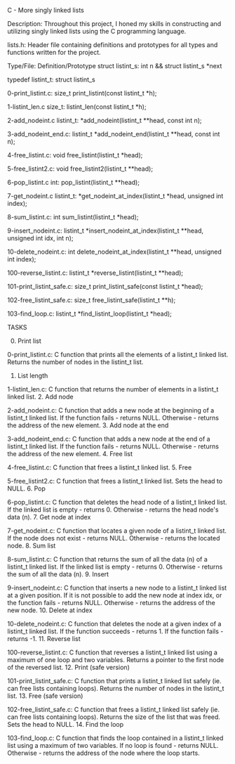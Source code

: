 C - More singly linked lists 

Description: Throughout this project, I honed my skills in constructing and utilizing singly linked lists using the C programming language.

lists.h: Header file containing definitions and prototypes for all types and functions written for the project.

Type/File: Definition/Prototype	
struct listint_s: int n && struct listint_s *next

typedef listint_t:	struct listint_s

0-print_listint.c:	size_t print_listint(const listint_t *h);

1-listint_len.c	size_t:		 listint_len(const listint_t *h);

2-add_nodeint.c	listint_t:	 *add_nodeint(listint_t **head, const int n);

3-add_nodeint_end.c:	listint_t *add_nodeint_end(listint_t **head, const int n);

4-free_listint.c:	void free_listint(listint_t *head);

5-free_listint2.c:	void free_listint2(listint_t **head);

6-pop_listint.c	int:	 pop_listint(listint_t **head);

7-get_nodeint.c	listint_t:	 *get_nodeint_at_index(listint_t *head, unsigned int index);

8-sum_listint.c:	int sum_listint(listint_t *head);

9-insert_nodeint.c:	listint_t *insert_nodeint_at_index(listint_t **head, unsigned int idx, int n);

10-delete_nodeint.c:	int delete_nodeint_at_index(listint_t **head, unsigned int index);

100-reverse_listint.c:	listint_t *reverse_listint(listint_t **head);

101-print_listint_safe.c:	size_t print_listint_safe(const listint_t *head);

102-free_listint_safe.c:	size_t free_listint_safe(listint_t **h);

103-find_loop.c:	listint_t *find_listint_loop(listint_t *head);

TASKS

0. Print list

0-print_listint.c: C function that prints all the elements of a listint_t linked list.
Returns the number of nodes in the listint_t list.
1. List length

1-listint_len.c: C function that returns the number of elements in a listint_t linked list.
2. Add node

2-add_nodeint.c: C function that adds a new node at the beginning of a listint_t linked list.
If the function fails - returns NULL.
Otherwise - returns the address of the new element.
3. Add node at the end

3-add_nodeint_end.c: C function that adds a new node at the end of a listint_t linked list.
If the function fails - returns NULL.
Otherwise - returns the address of the new element.
4. Free list

4-free_listint.c: C function that frees a listint_t linked list.
5. Free

5-free_listint2.c: C function that frees a listint_t linked list.
Sets the head to NULL.
6. Pop

6-pop_listint.c: C function that deletes the head node of a listint_t linked list.
If the linked list is empty - returns 0.
Otherwise - returns the head node's data (n).
7. Get node at index

7-get_nodeint.c: C function that locates a given node of a listint_t linked list.
If the node does not exist - returns NULL.
Otherwise - returns the located node.
8. Sum list

8-sum_listint.c: C function that returns the sum of all the data (n) of a listint_t linked list.
If the linked list is empty - returns 0.
Otherwise - returns the sum of all the data (n).
9. Insert

9-insert_nodeint.c: C function that inserts a new node to a listint_t linked list at a given position.
If it is not possible to add the new node at index idx, or the function fails - returns NULL.
Otherwise - returns the address of the new node.
10. Delete at index

10-delete_nodeint.c: C function that deletes the node at a given index of a listint_t linked list.
If the function succeeds - returns 1.
If the function fails - returns -1.
11. Reverse list

100-reverse_listint.c: C function that reverses a listint_t linked list using a maximum of one loop and two variables.
Returns a pointer to the first node of the reversed list.
12. Print (safe version)

101-print_listint_safe.c: C function that prints a listint_t linked list safely (ie. can free lists containing loops).
Returns the number of nodes in the listint_t list.
13. Free (safe version)

102-free_listint_safe.c: C function that frees a listint_t linked list safely (ie. can free lists containing loops).
Returns the size of the list that was freed.
Sets the head to NULL.
14. Find the loop

103-find_loop.c: C function that finds the loop contained in a listint_t linked list using a maximum of two variables.
If no loop is found - returns NULL.
Otherwise - returns the address of the node where the loop starts.

